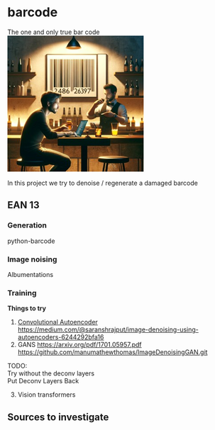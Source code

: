 # barcode
The one and only true bar code  
![](./assets/barcode.jpg)

In this project we try to denoise / regenerate a damaged barcode
## EAN 13
### Generation
python-barcode
### Image noising
Albumentations

### Training
**Things to try**
1. [Convolutional Autoencoder](https://www.geeksforgeeks.org/implement-convolutional-autoencoder-in-pytorch-with-cuda/)  
https://medium.com/@saranshrajput/image-denoising-using-autoencoders-6244292bfa16  
2. GANS
https://arxiv.org/pdf/1701.05957.pdf  
https://github.com/manumathewthomas/ImageDenoisingGAN.git

TODO:  
Try without the deconv layers  
Put Deconv Layers Back  

3. Vision transformers

## Sources to investigate